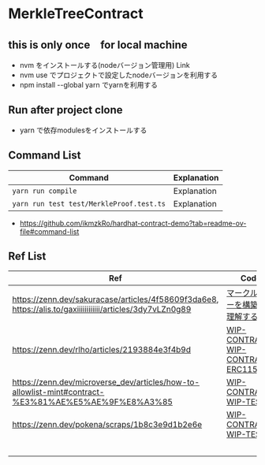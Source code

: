# MerkleTreeContract

## this is only once　for local machine
- nvm をインストールする(nodeバージョン管理用) Link
- nvm use でプロジェクトで設定したnodeバージョンを利用する
- npm install --global yarn でyarnを利用する

## Run after project clone
- yarn で依存modulesをインストールする

## Command List
| Command | Explanation |
| ---- | ---- |
| `yarn run compile` | Explanation |
| `yarn run test test/MerkleProof.test.ts` | Explanation |

- https://github.com/ikmzkRo/hardhat-contract-demo?tab=readme-ov-file#command-list

## Ref List
| Ref | Code |
| ---- | ---- |
| https://zenn.dev/sakuracase/articles/4f58609f3da6e8, https://alis.to/gaxiiiiiiiiiiii/articles/3dy7vLZn0g89 | [マークルツリーを構築して理解する](https://zenn.dev/mizuneko4345/articles/f0b7efe1eedd28#%E3%83%9E%E3%83%BC%E3%82%AF%E3%83%AB%E3%83%84%E3%83%AA%E3%83%BC%E3%81%A8%E3%81%AF%E4%BD%95%E3%81%8B) |
| https://zenn.dev/rlho/articles/2193884e3f4b9d | [WIP-CONTRACT](https://github.com/ikmzkRo/hardhat-contract-demo/blob/main/contracts/token/ikmz-ERC1155/IkmzMerkleProof.sol), [WIP-CONTRACT-ERC1155](https://github.com/ikmzkRo/MerkleTreeContract/blob/main/contracts/MerkleProof.sol) |
| https://zenn.dev/microverse_dev/articles/how-to-allowlist-mint#contract-%E3%81%AE%E5%AE%9F%E8%A3%85 | [WIP-CONTRACT](https://github.com/ikmzkRo/hardhat-contract-demo/blob/main/contracts/token/ikmz-ERC721/IkmzMerkleProof.sol), [WIP-TEST](https://github.com/ikmzkRo/hardhat-contract-demo/blob/main/test/token/IkmzMerkleProof.test.ts) |
| https://zenn.dev/pokena/scraps/1b8c3e9d1b2e6e | [WIP-CONTRACT](https://github.com/ikmzkRo/MerkleTreeContract/blob/main/contracts/MerkleTreeExample.sol), [WIP-TEST](https://github.com/ikmzkRo/MerkleTreeContract/blob/main/test/MerkleProof.test.ts) |
|  |  |
|  |  |
|  |  |
|  |  |
|  |  |
